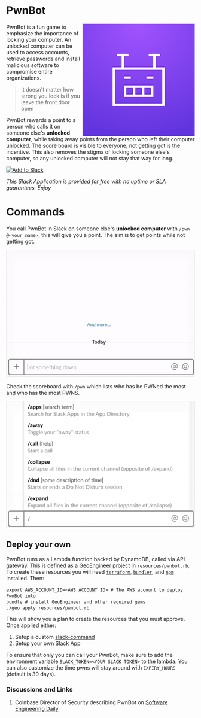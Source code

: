 # PwnBot

<img src="./assets/pwnbot.png" align="right" alt="PwnBot" />

PwnBot is a fun game to emphasize the importance of locking your computer. An unlocked computer can be used to access accounts, retrieve passwords and install malicious software to compromise entire organizations.

> It doesn't matter how strong you lock is if you leave the front door open

PwnBot rewards a point to a person who calls it on someone else's **unlocked computer**, while taking away points from the person who left their computer unlocked. The score board is visible to everyone, not getting got is the incentive. This also removes the stigma of locking someone else's computer, so any unlocked computer will not stay that way for long.

<a href="https://slack.com/oauth/authorize?scope=commands&client_id=2822474254.280303064630" target="_blank"><img alt="Add to Slack" height="40" width="139" src="https://platform.slack-edge.com/img/add_to_slack.png" srcset="https://platform.slack-edge.com/img/add_to_slack.png 1x, https://platform.slack-edge.com/img/add_to_slack@2x.png 2x" /></a>

*This Slack Application is provided for free with no uptime or SLA guarantees. Enjoy*

# Commands

You call PwnBot in Slack on someone else's **unlocked computer** with `/pwn @<your_name>`, this will give you a point. The aim is to get points while not getting got.

<img src="./assets/pwnbot-pwn.gif" alt="pwnbot pwn" />

Check the scoreboard with `/pwn` which lists who has be PWNed the most and who has the most PWNS.

<img src="./assets/pwnbot-pwnget.gif" alt="pwnbot pwn" />

## Deploy your own

PwnBot runs as a Lambda function backed by DynamoDB, called via API gateway. This is defined as a [GeoEngineer](https://github.com/coinbase/geoengineer) project in `resources/pwnbot.rb`. To create these resources you will need [`terraform`](https://www.terraform.io/intro/getting-started/install.html), [`bundler`](http://bundler.io/), and [`npm`](https://docs.npmjs.com/cli/install) installed. Then:

```
export AWS_ACCOUNT_ID=<AWS ACCOUNT ID> # The AWS account to deploy PwnBot into
bundle # install GeoEngineer and other required gems
./geo apply resources/pwnbot.rb
```

This will show you a plan to create the resources that you must approve. Once applied either:

1. Setup a custom [slack-command](https://api.slack.com/slash-commands)
2. Setup your own [Slack App](https://api.slack.com/apps)

To ensure that only you can call your PwnBot, make sure to add the environment variable `SLACK_TOKEN=<YOUR SLACK TOKEN>` to the lambda. You can also customize the time pwns will stay around with `EXPIRY_HOURS` (default is 30 days).

### Discussions and Links

1. Coinbase Director of Security describing PwnBot on [Software Engineering Daily](https://softwareengineeringdaily.com/2017/07/14/coinbase-security-with-philip-martin/)

